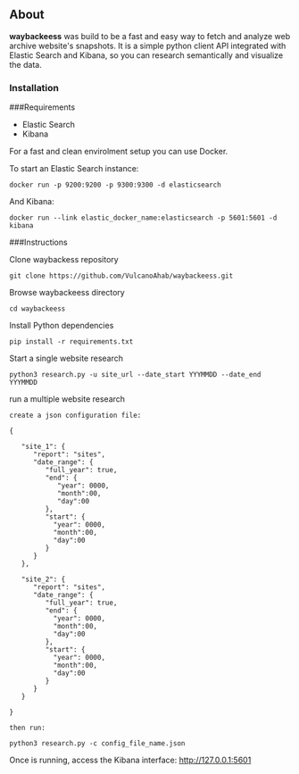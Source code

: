 ## About

**waybackeess** was build to be a fast and easy way to fetch and analyze web archive website's snapshots. It is a simple python client API integrated with Elastic Search and Kibana, so you can research semantically and visualize the data.


### Installation

###Requirements
 - Elastic Search
 - Kibana

For a fast and clean envirolment setup you can use Docker.

To start an Elastic Search instance:
```
docker run -p 9200:9200 -p 9300:9300 -d elasticsearch
```

And Kibana:
```
docker run --link elastic_docker_name:elasticsearch -p 5601:5601 -d kibana
```

###Instructions

Clone waybackess repository
```
git clone https://github.com/VulcanoAhab/waybackeess.git
```

Browse waybackeess directory
```
cd waybackeess
```

Install Python dependencies
```
pip install -r requirements.txt
```

Start a single website research
```
python3 research.py -u site_url --date_start YYYMMDD --date_end YYYMMDD
```

run a multiple website research
```
create a json configuration file:

{

   "site_1": {
      "report": "sites",
      "date_range": {
         "full_year": true,
         "end": {
            "year": 0000,
            "month":00,
            "day":00
         },
         "start": {
           "year": 0000,
           "month":00,
           "day":00
         }
      }
   },

   "site_2": {
      "report": "sites",
      "date_range": {
         "full_year": true,
         "end": {
           "year": 0000,
           "month":00,
           "day":00
         },
         "start": {
           "year": 0000,
           "month":00,
           "day":00
         }
      }
   }

}

then run:

python3 research.py -c config_file_name.json

```

Once is running, access the Kibana interface:
http://127.0.0.1:5601
